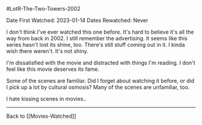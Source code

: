 #LotR-The-Two-Towers-2002

Date First Watched:  2023-01-14
Dates Rewatched:  Never

I don't think I've ever watched this one before.  It's hard to believe it's all the way from back in 2002.  I still remember the advertising.  It seems like this series hasn't lost its shine, too.  There's still stuff coming out in it.  I kinda wish there weren't.  It's not shiny.

I'm dissatisfied with the movie and distracted with things I'm reading.  I don't feel like this movie deserves its fame.

Some of the scenes are familiar.  Did I forget about watching it before, or did I pick up a lot by cultural osmosis?  Many of the scenes are unfamiliar, too.

I hate kissing scenes in movies..

---
Back to [[Movies-Watched]]